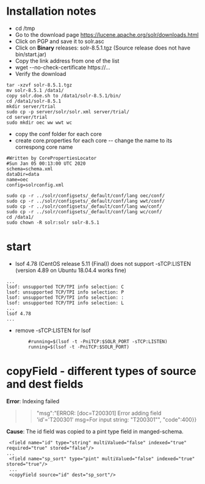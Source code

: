 # Installation notes
* cd /tmp
* Go to the download page https://lucene.apache.org/solr/downloads.html
* Click on PGP and save it to solr.asc
* Click on **Binary** releases: solr-8.5.1.tgz (Source release does not have bin/start.jar)
* Copy the link address from one of the list
* wget --no-check-certificate https://...
* Verify the download
```
tar -xzvf solr-8.5.1.tgz
mv solr-8.5.1 /data1/
copy solr.doe.sh to /data1/solr-8.5.1/bin/
cd /data1/solr-8.5.1
mkdir server/trial
sudo cp -p server/solr/solr.xml server/trial/
cd server/trial
sudo mkdir oec ww wwt wc
```
* copy the conf folder for each core
* create core.properties for each core -- change the name to its correspong core name
``` 
#Written by CorePropertiesLocator
#Sun Jan 05 00:13:00 UTC 2020
schema=schema.xml
dataDir=data
name=oec
config=solrconfig.xml
```
```
sudo cp -r ../solr/configsets/_default/conf/lang oec/conf/
sudo cp -r ../solr/configsets/_default/conf/lang wwt/conf/
sudo cp -r ../solr/configsets/_default/conf/lang ww/conf/
sudo cp -r ../solr/configsets/_default/conf/lang wc/conf/
cd /data1/
sudo chown -R solr:solr solr-8.5.1
```
# start
* lsof 4.78 (CentOS release 5.11 (Final)) does not support -sTCP:LISTEN (version 4.89 on Ubuntu 18.04.4 works fine)
```
...
lsof: unsupported TCP/TPI info selection: C
lsof: unsupported TCP/TPI info selection: P
lsof: unsupported TCP/TPI info selection: :
lsof: unsupported TCP/TPI info selection: L
...
lsof 4.78
...
```
* remove -sTCP:LISTEN for lsof
```
        #running=$(lsof -t -PniTCP:$SOLR_PORT -sTCP:LISTEN)
        running=$(lsof -t -PniTCP:$SOLR_PORT)
```

# copyField - different types of source and dest fields
**Error**: Indexing failed
>> "msg":"ERROR: [doc=T200301] Error adding field 'id'='T200301' msg=For input string: \"T200301\"",
    "code":400}}

**Cause**: The id field was copied to a pint type field in manged-schema.
```
 <field name="id" type="string" multiValued="false" indexed="true" required="true" stored="false"/>
...
 <field name="sp_sort" type="pint" multiValued="false" indexed="true" stored="true"/>
 ...
 <copyField source="id" dest="sp_sort"/>
```
